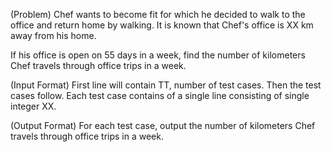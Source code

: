 (Problem)
Chef wants to become fit for which he decided to walk to the office and return home by walking. It is known that Chef's office is XX km away from his home.

If his office is open on 55 days in a week, find the number of kilometers Chef travels through office trips in a week.

(Input Format)
First line will contain TT, number of test cases. Then the test cases follow.
Each test case contains of a single line consisting of single integer XX.

(Output Format)
For each test case, output the number of kilometers Chef travels through office trips in a week.
